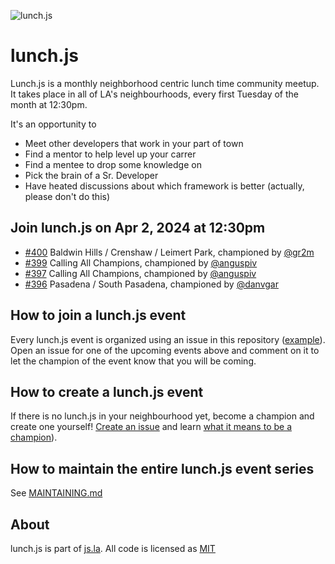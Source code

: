 ![lunch.js](http://i.imgur.com/5kPcPqZ.png)

# lunch.js

Lunch.js is a monthly neighborhood centric lunch time community meetup. It takes place in all of LA's neighbourhoods, every first Tuesday of the month at 12:30pm.

It's an opportunity to

- Meet other developers that work in your part of town
- Find a mentor to help level up your carrer
- Find a mentee to drop some knowledge on
- Pick the brain of a Sr. Developer
- Have heated discussions about which framework is better (actually, please don't do this)

<!--START_SECTION:events-->
## Join lunch.js on Apr 2, 2024 at 12:30pm
  
- [#400](https://github.com/jsla/lunch.js/issues/400) Baldwin Hills / Crenshaw / Leimert Park, championed by [@gr2m](https://github.com/gr2m)
- [#399](https://github.com/jsla/lunch.js/issues/399) Calling All Champions, championed by [@anguspiv](https://github.com/anguspiv)
- [#397](https://github.com/jsla/lunch.js/issues/397) Calling All Champions, championed by [@anguspiv](https://github.com/anguspiv)
- [#396](https://github.com/jsla/lunch.js/issues/396) Pasadena / South Pasadena, championed by [@danvgar](https://github.com/danvgar)
<!--END_SECTION:events-->

## How to join a lunch.js event

Every lunch.js event is organized using an issue in this repository ([example](https://github.com/jsla/lunch.js/issues/258)). Open an issue for one of the upcoming events above and comment on it to let the champion of the event know that you will be coming.

## How to create a lunch.js event

If there is no lunch.js in your neighbourhood yet, become a champion and create one yourself! [Create an issue](https://github.com/jsla/lunch.js/issues/new) and learn [what it means to be a champion](https://github.com/jsla/lunch.js/blob/master/CONTRIBUTING.md#readme)).

## How to maintain the entire lunch.js event series

See [MAINTAINING.md](MAINTAINING.md)

## About

lunch.js is part of [js.la](https://js.la). All code is licensed as [MIT](LICENSE)
